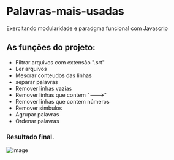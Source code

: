# Palavras-mais-usadas
Exercitando modularidade e paradgma funcional com Javascrip

## As funções do projeto:
- Filtrar arquivos com extensão ".srt"
- Ler arquivos
- Mescrar conteudos das linhas
- separar palavras
- Remover linhas vazias
- Remover linhas que contem "--->"
- Remover linhas que contem números
- Remover simbulos
- Agrupar palavras
- Ordenar palavras

### Resultado final.

![image](https://user-images.githubusercontent.com/79103757/222974086-32e2894a-093e-41f9-b60e-079b4f4a962e.png)
